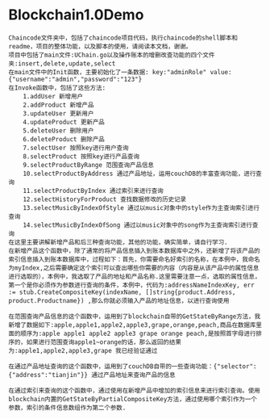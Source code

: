 # Blockchain1.0Demo
	Chaincode文件夹中，包括了chaincode项目代码，执行chaincode的shell脚本和readme，项目的整体功能，以及脚本的使用，请阅读本文档，谢谢。
	项目中包括了main文件:UChain.go以及操作账本的增删改查功能的四个文件夹:insert,delete,update,select
	在main文件中的Init函数，主要初始化了一条数据: key:"adminRole" value:{"username":"admin","password":"123"}
	在Invoke函数中，包括了这些方法:
		1.addUser 新增用户
		2.addProduct 新增产品
		3.updateUser 更新用户
		4.updateProduct 更新产品
		5.deleteUser 删除用户
		6.deleteProduct 删除产品
		7.selectUser 按照key进行用户查询
		8.selectProduct 按照key进行产品查询
		9.selectProductByRange 范围查询产品信息
		10.selectProductByAddress 通过产品地址，运用couchDB的丰富查询功能，进行查询
		11.selectProductByIndex 通过索引来进行查询
		12.selectHistoryForProduct 查找数据修改的历史记录
		13.selectMusicByIndexOfStyle 通过以music对象中的style作为主查询索引进行查询
		14.selectMusicByIndexOfSong 通过以music对象中的song作为主查询索引进行查询
	在这里主要讲解新增产品和后三种查询功能，其他的功能，确实简单，请自行学习.
	在新增产品这个函数中，除了通常的将产品信息插入到账本数据库中之外，还新增了将该产品的索引信息插入到账本数据库中，过程如下：首先，你需要命名好索引的名称，在本例中，我命名为myIndex,之后需要确定这个索引可以查出哪些你需要的内容（内容是从该产品中的属性信息进行选取的），本例中，我选取了产品的地址和产品名称.这里需要注意一点，选取的属性信息，第一个是你必须作为参数进行查询的条件，本例中，代码为:addressNameIndexKey, err := stub.CreateCompositeKey(indexName, []string{product.Address, product.Productname}) ,那么你就必须输入产品的地址信息，以进行查询使用

	在范围查询产品信息的这个函数中，运用到了blockchain自带的GetStateByRange方法，我新增了数据如下:apple,apple1,apple2,apple3,grape,orange,peach,商品在数据库里面的顺序为:apple apple1 apple2 apple3 grape orange peach,是按照首字母进行排序的，如果进行范围查询apple1~orange的话，那么返回的结果为:apple1,apple2,apple3,grape 我已经验证通过

	在通过产品地址查询的这个函数中，运用到了couchDB自带的一些查询功能：{"selector":{"address":"tianjin"}} 通过产品地址来查询产品的信息

	在通过索引来查询的这个函数中，通过使用在新增产品中增加的索引信息来进行索引查询。使用blockchain内置的GetStateByPartialCompositeKey方法，通过使用哪个索引作为一个参数，索引的条件信息数组作为第二个参数.
